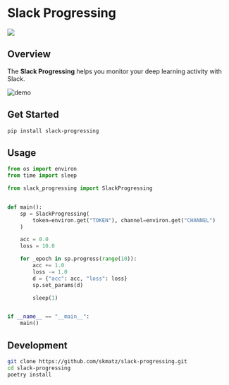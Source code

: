 # Slack Progressing

[![](https://img.shields.io/travis/skmatz/slack-progressing)](https://travis-ci.org/skmatz/slack-progressing)

## Overview

The **Slack Progressing** helps you monitor your deep learning activity with Slack.

![demo](https://i.imgur.com/iPM0FxP.gif)

## Get Started

```bash
pip install slack-progressing
```

## Usage

```python
from os import environ
from time import sleep

from slack_progressing import SlackProgressing


def main():
    sp = SlackProgressing(
        token=environ.get("TOKEN"), channel=environ.get("CHANNEL")
    )

    acc = 0.0
    loss = 10.0

    for _epoch in sp.progress(range(10)):
        acc += 1.0
        loss -= 1.0
        d = {"acc": acc, "loss": loss}
        sp.set_params(d)

        sleep(1)


if __name__ == "__main__":
    main()
```

## Development

```bash
git clone https://github.com/skmatz/slack-progressing.git
cd slack-progressing
poetry install
```
